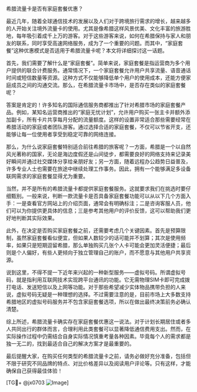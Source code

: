 希腊流量卡是否有家庭套餐优惠？

最近几年，随着全球通信技术的发展以及人们对于跨境旅行需求的增长，越来越多的人开始关注境外流量卡的使用。尤其是像希腊这样风景优美、文化丰富的旅游胜地，每年吸引着成千上万的游客。对于这些游客来说，如何在希腊保持与家人和朋友的联系，同时享受高速网络服务，成为了一个重要的问题。而其中，“家庭套餐”这种优惠模式是否适用于希腊流量卡呢？本文将详细探讨这一话题。

首先，我们需要了解什么是“家庭套餐”。简单来说，家庭套餐是指运营商为多个用户提供的联合计费服务。通常情况下，一个家庭套餐允许用户共享流量、语音通话时间或短信数量等资源。这种方式不仅能够降低单个用户的使用成本，还能方便家庭成员之间的沟通交流。那么，在希腊流量卡市场中，是否存在类似的家庭套餐呢？

答案是肯定的！许多知名的国际通信服务商都推出了针对希腊市场的家庭套餐产品。例如，某知名运营商推出的“家庭无忧计划”，允许用户购买一张主卡并额外添加副卡，所有卡片共享每月分配的流量额度。这样的设置非常适合那些需要经常在希腊活动的家庭或者团队游客。通过选择合适的家庭套餐，不仅可以节省开支，还能够让每一位使用者享受到稳定可靠的网络连接。

那么，为什么说家庭套餐特别适合前往希腊的旅客呢？一方面，希腊是一个以自然风光著称的国家，无论是海边度假还是山间徒步，都需要良好的网络支持来记录美好瞬间并通过社交媒体分享给亲朋好友；另一方面，随着远程办公趋势日益普及，许多专业人士也需要在旅途中继续处理工作事务。因此，拥有一个能够满足多设备联网需求的家庭套餐显得尤为重要。

当然，并不是所有的希腊流量卡都提供家庭套餐服务。这就要求我们在挑选时要仔细甄别。一般来说，判断一款流量卡是否具备家庭套餐功能可以从以下几个方面入手：一是查看官方网站上的介绍页面，通常会有明确标注；二是咨询客服人员，他们可以为你提供更具体的信息；三是参考其他用户的评价反馈，这可以帮助我们更好地判断其实际效果。

此外，在决定是否购买家庭套餐之前，还需要考虑几个关键因素。首先是预算限制，虽然家庭套餐看似便宜，但如果人数较少的话可能并不划算；其次是使用频率，如果只是短期逗留希腊，那么单独购买几张个人卡可能会更加灵活便捷；最后则是个人偏好，有些人更倾向于独立管理自己的账户，而不愿意与其他用户共享资源。

说到这里，不得不提一下近年来兴起的一种新型服务——虚拟号码。所谓虚拟号码，就是指利用互联网技术实现跨平台通讯的功能。它无需物理SIM卡即可完成拨打电话、发送短信以及上网等功能。对于那些希望减少实体物品携带负担的人来说，虚拟号码无疑是一种理想的选择。不过需要注意的是，目前市场上大多数支持希腊地区的虚拟号码服务并不包含家庭套餐选项，所以在做出最终决策前务必确认清楚。

综上所述，希腊流量卡确实存在家庭套餐优惠这一说法。对于计划长期居住或者多人共同出行的群体而言，合理利用此类套餐可以显著降低通信费用支出。然而，在实际操作过程中仍需结合自身实际情况慎重考量各种因素。毕竟每个人的需求都是独一无二的，找到最适合自己的解决方案才是最重要的。

最后提醒大家，在购买任何类型的希腊流量卡之前，请务必做好充分准备，包括但不限于研究不同品牌的特点、对比价格差异以及阅读用户评论等。只有这样，才能确保自己获得最佳体验！

[TG💪+ @jx0703 ![Image](https://github.com/user-attachments/assets/dbca1d08-cadb-493c-b0ec-ad6f7a83f270)]